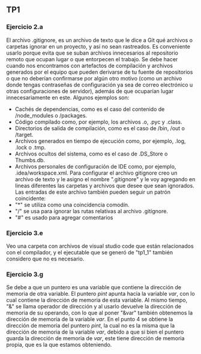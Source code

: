 ## TP1
### Ejercicio 2.a 
El archivo .gitignore, es un archivo de texto que le dice a Git qué archivos o carpetas ignorar en un proyecto, y así no sean rastreados.
Es conveniente usarlo porque evita que se suban archivos innecesarios al repositorio remoto que ocupan lugar o que entorpecen el trabajo. 
Se debe hacer cuando nos encontramos con artefactos de compilación y archivos generados por el equipo que pueden derivarse de tu fuente de repositorios o que no deberían confirmarse por algún otro motivo (como un archivo donde tengas contraseñas de configuración ya sea de correo electrónico u otras configuraciones de servidor), además de que ocuparían lugar innecesariamente en este. 
Algunos ejemplos son:
- Cachés de dependencias, como es el caso del contenido de /node_modules o /packages.
- Código compilado como, por ejemplo, los archivos .o, .pyc y .class.
- Directorios de salida de compilación, como es el caso de /bin, /out o /target.
- Archivos generados en tiempo de ejecución como, por ejemplo, .log, .lock o .tmp.
- Archivos ocultos del sistema, como es el caso de .DS_Store o Thumbs.db.
- Archivos personales de configuración de IDE como, por ejemplo, .idea/workspace.xml.
Para configurar el archivo gitignore creo un archivo de texto y le asigno el nombre ".gitignore" y le voy agregando en lineas diferentes las carpetas y archivos que desee que sean ignorados.   
Las entradas de este archivo también pueden seguir un patrón coincidente:
- "*" se utiliza como una coincidencia comodín.
- "/" se usa para ignorar las rutas relativas al archivo .gitignore.
- "#" es usado para agregar comentarios

### Ejercicio 3.e 
Veo una carpeta con archivos de visual studio code que están relacionados con el compilador, y el ejecutable que se generó de "tp1_1" también considero que no es necesario.

### Ejercicio 3.g
Se debe a que un puntero es una variable que contiene la dirección de memoria de otra variable. El puntero _pint_ apunta hacia la variable _var_, con lo cual contiene la dirección de memoria de esta variable. Al mismo tiempo, "&" se llama operador de dirección y al usarlo devuelve la dirección de memoria de su operando, con lo que al poner "&var" también obtenemos la dirección de memoria de la variable _var_.
En el punto 4 se obtiene la dirección de memoria del puntero _pint_, la cual no es la misma que la dirección de memoria de la variable _var_, debido a que si bien el puntero guarda la dirección de memoria de _var_, este tiene dirección de memoria propia, que es la que estamos obteniendo.